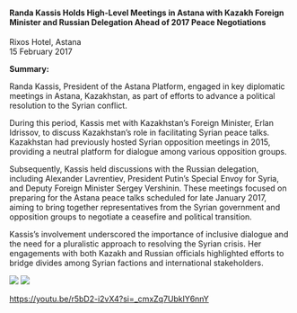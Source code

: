 <h4>Randa Kassis Holds High-Level Meetings in Astana with Kazakh Foreign Minister and Russian Delegation Ahead of 2017 Peace Negotiations</h4>

Rixos Hotel, Astana <br>
15 February 2017

<b>Summary:</b>

Randa Kassis, President of the Astana Platform, engaged in key diplomatic meetings in Astana, Kazakhstan, as part of efforts to advance a political resolution to the Syrian conflict.

During this period, Kassis met with Kazakhstan’s Foreign Minister, Erlan Idrissov, to discuss Kazakhstan’s role in facilitating Syrian peace talks. Kazakhstan had previously hosted Syrian opposition meetings in 2015, providing a neutral platform for dialogue among various opposition groups. 

Subsequently, Kassis held discussions with the Russian delegation, including Alexander Lavrentiev, President Putin’s Special Envoy for Syria, and Deputy Foreign Minister Sergey Vershinin. These meetings focused on preparing for the Astana peace talks scheduled for late January 2017, aiming to bring together representatives from the Syrian government and opposition groups to negotiate a ceasefire and political transition. 

Kassis’s involvement underscored the importance of inclusive dialogue and the need for a pluralistic approach to resolving the Syrian crisis. Her engagements with both Kazakh and Russian officials highlighted efforts to bridge divides among Syrian factions and international stakeholders.

![](50.JPG)
![](51.JPG)

https://youtu.be/r5bD2-i2vX4?si=_cmxZq7UbklY6nnY  
<p></p>
